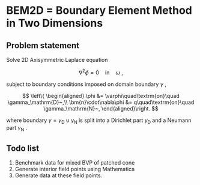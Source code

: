 # BEM2D = Boundary Element Method in Two Dimensions

## Problem statement

Solve 2D Axisymmetric Laplace equation

$$
\nabla^2\phi = 0\quad\textrm{in}\quad \omega~,
$$

subject to boundary conditions imposed on domain boundary $\gamma$ ,

$$
\left\{
\begin{aligned}
\phi &= \varphi\quad\textrm{on}\quad \gamma_\mathrm{D}~,\\
\bm{n}\cdot\nabla\phi &= q\quad\textrm{on}\quad \gamma_\mathrm{N}~,
\end{aligned}\right.
$$

where boundary $\gamma=\gamma_\mathrm{D}\cup\gamma_\mathrm{N}$ 
is split into a Dirichlet part $\gamma_\mathrm{D}$ and a Neumann part $\gamma_\mathrm{N}$ .

## Todo list

1. Benchmark data for mixed BVP of  patched cone
2. Generate interior field points using Mathematica
3. Generate data at these field points.

